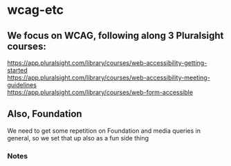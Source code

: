 # wcag-etc

## We focus on WCAG, following along 3 Pluralsight courses:  
https://app.pluralsight.com/library/courses/web-accessibility-getting-started  
https://app.pluralsight.com/library/courses/web-accessibility-meeting-guidelines  
https://app.pluralsight.com/library/courses/web-form-accessible

## Also, Foundation  
We need to get some repetition on Foundation and media queries in general, so we set that up also as a fun side thing

### Notes
